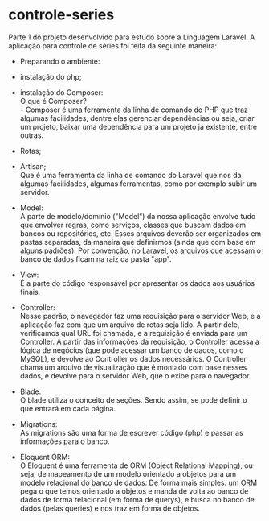 # controle-series
Parte 1 do projeto desenvolvido para estudo sobre a Linguagem Laravel.
A aplicação para controle de séries foi feita da seguinte maneira:

- Preparando o ambiente:
- instalação do php;
- instalação do Composer: </br>
    O que é Composer?</br>
        - Composer é uma ferramenta da linha de comando do PHP que traz algumas facilidades, dentre elas gerenciar dependências ou seja,
        criar um projeto, baixar uma dependência para um projeto já existente, entre outras.

- Rotas;
- Artisan; </br>
    Que é uma ferramenta da linha de comando do Laravel que nos da algumas facilidades, algumas ferramentas, como por exemplo subir um servidor.</br>
- Model:</br>
  A parte de modelo/domínio ("Model") da nossa aplicação envolve tudo que envolver regras, como serviços, classes que buscam dados em bancos ou repositórios, etc. Esses arquivos deverão ser organizados em pastas separadas, da maneira que definirmos (ainda que com base em alguns padrões). Por convenção, no Laravel, os arquivos que acessam o banco de dados ficam na raiz da pasta "app".
- View:</br>
    É a parte do código responsável por apresentar os dados aos usuários finais.
- Controller:</br>
    Nesse padrão, o navegador faz uma requisição para o servidor Web, e a aplicação faz com que um arquivo de rotas seja lido. A partir dele, verificamos qual URL foi chamada, e a requisição é enviada para um Controller. A partir das informações da requisição, o Controller acessa a lógica de negócios (que pode acessar um banco de dados, como o MySQL), e devolve ao Controller os dados necessários. O Controller chama um arquivo de visualização que é montado com base nesses dados, e devolve para o servidor Web, que o exibe para o navegador.
- Blade: </br>
    O blade utiliza o conceito de seções. Sendo assim, se pode definir o que entrará em cada página.
- Migrations:</br>
    As migrations são uma forma de escrever código (php) e passar as informações para o banco.
- Eloquent ORM: </br>
    O Eloquent é uma ferramenta de ORM (Object Relational Mapping), ou seja, de mapeamento de um modelo orientado a objetos para um modelo relacional do banco de dados.
De forma mais simples: um ORM pega o que temos orientado a objetos e manda de volta ao banco de dados de forma relacional (em forma de querys), e busca no banco de dados (pelas queries) e nos traz em forma de objetos.
